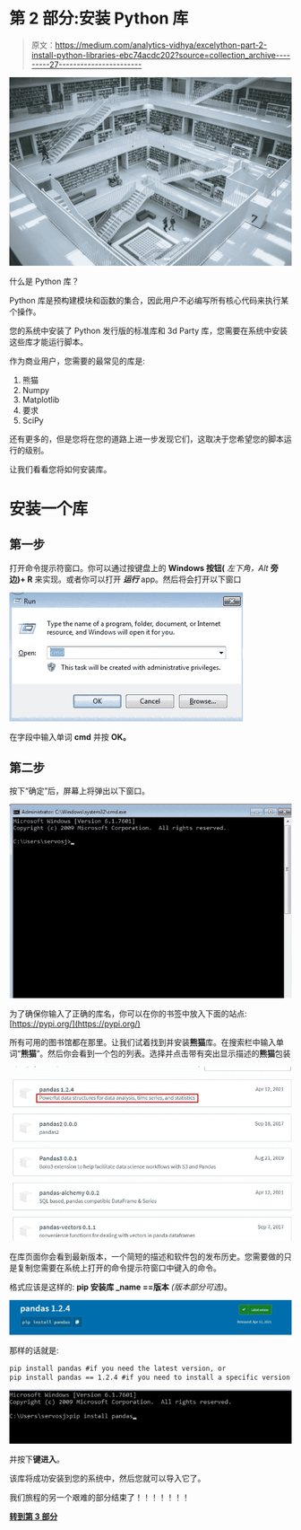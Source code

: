 # 第 2 部分:安装 Python 库

> 原文：<https://medium.com/analytics-vidhya/excelython-part-2-install-python-libraries-ebc74acdc202?source=collection_archive---------27----------------------->

![](img/6bdf3f17643935edc175792f53819868.png)

什么是 Python 库？

Python 库是预构建模块和函数的集合，因此用户不必编写所有核心代码来执行某个操作。

您的系统中安装了 Python 发行版的标准库和 3d Party 库，您需要在系统中安装这些库才能运行脚本。

作为商业用户，您需要的最常见的库是:

1.  熊猫
2.  Numpy
3.  Matplotlib
4.  要求
5.  SciPy

还有更多的，但是您将在您的道路上进一步发现它们，这取决于您希望您的脚本运行的级别。

让我们看看您将如何安装库。

# 安装一个库

## 第一步

打开命令提示符窗口。你可以通过按键盘上的 **Windows 按钮(** *左下角，Alt* **旁边)+ R** 来实现。或者你可以打开 ***运行*** app。然后将会打开以下窗口

![](img/d3e067e8d4b7ccf4f7819e37d94c3833.png)

在字段中输入单词 **cmd** 并按 **OK。**

## 第二步

按下“确定”后，屏幕上将弹出以下窗口。

![](img/579fcc5f7dfeb6fb8a26b4d194b62a1a.png)

为了确保你输入了正确的库名，你可以在你的书签中放入下面的站点:[https://pypi.org/](https://pypi.org/)

所有可用的图书馆都在那里。让我们试着找到并安装**熊猫**库。在搜索栏中输入单词“**熊猫**”。然后你会看到一个包的列表。选择并点击带有突出显示描述的**熊猫**包装

![](img/36db9128f81d4a6457c31b3040321e06.png)

在库页面你会看到最新版本，一个简短的描述和软件包的发布历史。您需要做的只是复制您需要在系统上打开的命令提示符窗口中键入的命令。

格式应该是这样的: **pip 安装库 _name ==版本** *(版本部分可选)*。

![](img/de89358b64d04efbee215d6665c0e20a.png)

那样的话就是:

```
pip install pandas #if you need the latest version, or 
pip install pandas == 1.2.4 #if you need to install a specific version
```

![](img/37d7a49c09bb56af501eb1d9b4e5eda5.png)

并按下**键进入**。

该库将成功安装到您的系统中，然后您就可以导入它了。

我们旅程的另一个艰难的部分结束了！！！！！！！

[**转到第 3 部分**](https://servos-yiannis.medium.com/excelython-part-3-project-description-846ec03504c0)